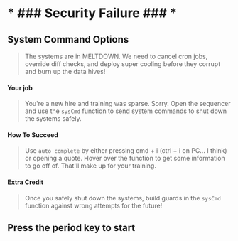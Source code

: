 # * ### Security Failure ### *
## System Command Options

  > The systems are in MELTDOWN. We need to cancel cron jobs, override diff checks, and deploy super cooling before they corrupt and burn up the data hives!
  
  #### Your job
  > You're a new hire and training was sparse. Sorry. Open the sequencer and use the `sysCmd` function to send system commands to shut down the systems safely.
  #### How To Succeed
  > Use `auto complete` by either pressing cmd + i (ctrl + i on PC... I think) or opening a quote. Hover over the function to get some information to go off of. That'll make up for your training.

  #### Extra Credit
  > Once you safely shut down the systems, build guards in the `sysCmd` function against wrong attempts for the future!

  ## Press the period key to start